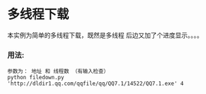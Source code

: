多线程下载  
===================================  
  本实例为简单的多线程下载，既然是多线程 后边又加了个进度显示。。。。
  
### 用法:    
    
    参数为： 地址 和 线程数 （有输入检查）
    python filedown.py 'http://dldir1.qq.com/qqfile/qq/QQ7.1/14522/QQ7.1.exe' 4
    
